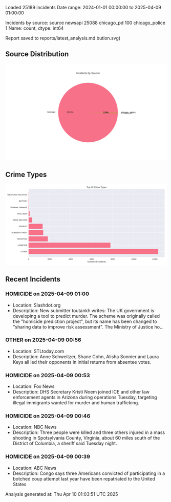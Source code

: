 
Loaded 25189 incidents
Date range: 2024-01-01 00:00:00 to 2025-04-09 01:00:00

Incidents by source:
source
newsapi           25088
chicago_pd          100
chicago_police        1
Name: count, dtype: int64

Report saved to reports/latest_analysis.md
bution.svg)

## Source Distribution
![Source Distribution](images/source_distribution.svg)

## Crime Types
![Crime Types](images/crime_types.svg)

## Recent Incidents

### HOMICIDE on 2025-04-09 01:00
- Location: Slashdot.org
- Description: New submitter toutankh writes: The UK government is developing a tool to predict murder. The scheme was originally called the "homicide prediction project", but its name has been changed to "sharing data to improve risk assessment". The Ministry of Justice ho…


### OTHER on 2025-04-09 00:56
- Location: STLtoday.com
- Description: Anne Schweitzer, Shane Cohn, Alisha Sonnier and Laura Keys all led their opponents in initial returns from absentee votes.


### HOMICIDE on 2025-04-09 00:53
- Location: Fox News
- Description: DHS Secretary Kristi Noem joined ICE and other law enforcement agents in Arizona during operations Tuesday, targeting illegal immigrants wanted for murder and human trafficking.


### HOMICIDE on 2025-04-09 00:46
- Location: NBC News
- Description: Three people were killed and three others injured in a mass shooting in Spotsylvania County, Virginia, about 60 miles south of the District of Columbia, a sheriff said Tuesday night.


### HOMICIDE on 2025-04-09 00:39
- Location: ABC News
- Description: Congo says three Americans convicted of participating in a botched coup attempt last year have been repatriated to the United States

Analysis generated at: Thu Apr 10 01:03:51 UTC 2025

